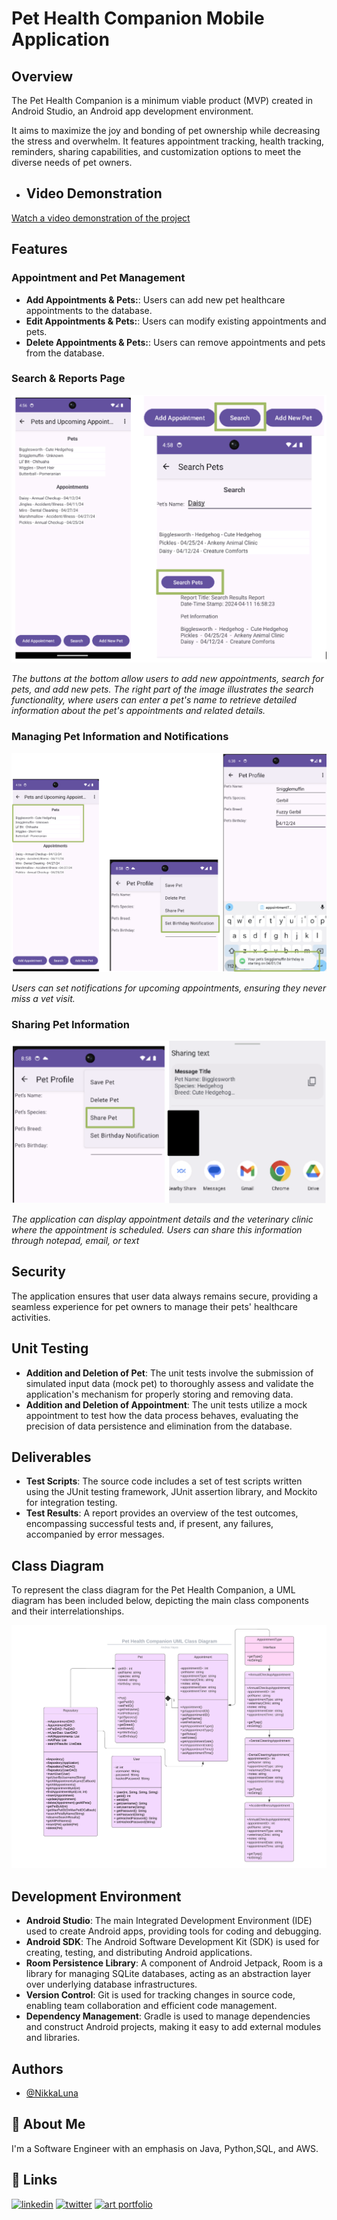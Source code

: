 # Pet Health Companion Mobile Application

## Overview

The Pet Health Companion is a minimum viable product (MVP) created in Android Studio, an Android app development environment. 

It aims to maximize the joy and bonding of pet ownership while decreasing the stress and overwhelm. It features appointment tracking, health tracking, reminders, sharing capabilities, and customization options to meet the diverse needs of pet owners. 

- ## Video Demonstration

[Watch a video demonstration of the project](https://youtu.be/DzeBmGI4DZ0)

## Features

### Appointment and Pet Management

- **Add Appointments & Pets:**: Users can add new pet healthcare appointments to the database.
- **Edit Appointments & Pets:**: Users can modify existing appointments and pets.
- **Delete Appointments & Pets:**: Users can remove appointments and pets from the database.


### Search & Reports Page

![Pet Health Companion Interface](https://github.com/NikkaLuna/Pet_Health_Companion_Android_App/blob/master/SearchReport.png)

*The buttons at the bottom allow users to add new appointments, search for pets, and add new pets. The right part of the image illustrates the search functionality, where users can enter a pet's name to retrieve detailed information about the pet's appointments and related details.*

### Managing Pet Information and Notifications

![Pet Health Companion Notification](https://github.com/NikkaLuna/Pet_Health_Companion_Android_App/blob/master/Notifications.png)

*Users can set notifications for upcoming appointments, ensuring they never miss a vet visit.*


### Sharing Pet Information

![Share Pet Functionality](https://github.com/NikkaLuna/Pet_Health_Companion_Android_App/blob/master/SharePet.png)

*The application can display appointment details and the veterinary clinic where the appointment is scheduled. Users can share this information through notepad, email, or text*


## Security

The application ensures that user data always remains secure, providing a seamless experience for pet owners to manage their pets' healthcare activities.

## Unit Testing

- **Addition and Deletion of Pet**: The unit tests involve the submission of simulated input data (mock pet) to thoroughly assess and validate the application's mechanism for properly storing and removing data.
- **Addition and Deletion of Appointment**: The unit tests utilize a mock appointment to test how the data process behaves, evaluating the precision of data persistence and elimination from the database.

## Deliverables

- **Test Scripts**: The source code includes a set of test scripts written using the JUnit testing framework, JUnit assertion library, and Mockito for integration testing.
- **Test Results**: A report provides an overview of the test outcomes, encompassing successful tests and, if present, any failures, accompanied by error messages.

## Class Diagram

To represent the class diagram for the Pet Health Companion, a UML diagram has been included below, depicting the main class components and their interrelationships.

![UML Diagram](https://github.com/NikkaLuna/Pet_Health_Companion_Android_App/blob/master/Pet%20Health%20Companion%20Class%20Diagram.jpeg)

## Development Environment

- **Android Studio**: The main Integrated Development Environment (IDE) used to create Android apps, providing tools for coding and debugging.
- **Android SDK**: The Android Software Development Kit (SDK) is used for creating, testing, and distributing Android applications.
- **Room Persistence Library**: A component of Android Jetpack, Room is a library for managing SQLite databases, acting as an abstraction layer over underlying database infrastructures.
- **Version Control**: Git is used for tracking changes in source code, enabling team collaboration and efficient code management.
- **Dependency Management**: Gradle is used to manage dependencies and construct Android projects, making it easy to add external modules and libraries.

## Authors

- [@NikkaLuna](https://github.com/NikkaLuna)


## 🚀 About Me
I'm a Software Engineer with an emphasis on Java, Python,SQL, and AWS.  


## 🔗 Links
[![linkedin](https://img.shields.io/badge/linkedin-0A66C2?style=for-the-badge&logo=linkedin&logoColor=white)](https://www.linkedin.com/in/andrea-hayes-msml/)
[![twitter](https://img.shields.io/badge/twitter-1DA1F2?style=for-the-badge&logo=twitter&logoColor=white)](https://twitter.com/AHayes_Ninja_)
[![art portfolio](https://img.shields.io/badge/my_art-888?style=for-the-badge&logo=ko-fi&logoColor=white)](https://andreachristinehayes.wixsite.com/andreahayesart/)

